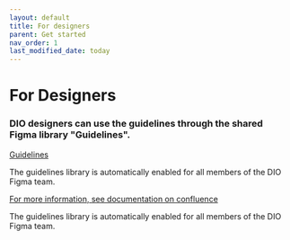 ```yaml
---
layout: default
title: For designers
parent: Get started
nav_order: 1
last_modified_date: today
---
```


# For Designers

### DIO designers can use the guidelines through the shared Figma library "Guidelines".&#x20;

[Guidelines](https://www.figma.com/community/file/1017498172213426713/DIO-Design-System---Guidelines)

The guidelines library is automatically enabled for all members of the DIO Figma team.

[For more information, see documentation on confluence](https://goa-dio.atlassian.net/wiki/spaces/DIO/pages/2079555810/Using+the+Design+System+in+Figma)

The guidelines library is automatically enabled for all members of the DIO Figma team.
